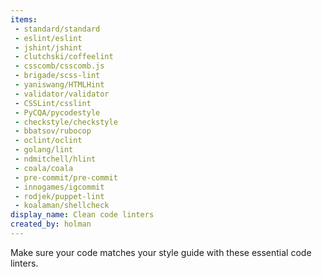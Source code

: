 ```yaml
---
items:
 - standard/standard
 - eslint/eslint
 - jshint/jshint
 - clutchski/coffeelint
 - csscomb/csscomb.js
 - brigade/scss-lint
 - yaniswang/HTMLHint
 - validator/validator
 - CSSLint/csslint
 - PyCQA/pycodestyle
 - checkstyle/checkstyle
 - bbatsov/rubocop
 - oclint/oclint
 - golang/lint
 - ndmitchell/hlint
 - coala/coala
 - pre-commit/pre-commit
 - innogames/igcommit
 - rodjek/puppet-lint
 - koalaman/shellcheck
display_name: Clean code linters
created_by: holman
---
```

Make sure your code matches your style guide with these essential code linters.
